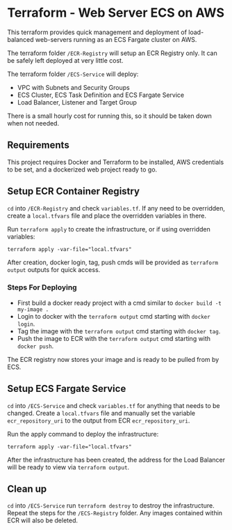 # Terraform - Web Server ECS on AWS

This terraform provides quick management and deployment of load-balanced web-servers running as an ECS Fargate cluster on AWS.

The terraform folder `/ECR-Registry` will setup an ECR Registry only. It can be safely left deployed at very little cost.

The terraform folder `/ECS-Service` will deploy:

- VPC with Subnets and Security Groups
- ECS Cluster, ECS Task Definition and ECS Fargate Service
- Load Balancer, Listener and Target Group

There is a small hourly cost for running this, so it should be taken down when not needed.

## Requirements

This project requires Docker and Terraform to be installed, AWS credentials to be set, and a dockerized web project ready to go.

## Setup ECR Container Registry

`cd` into `/ECR-Registry` and check `variables.tf`. If any need to be overridden, create a `local.tfvars` file and place the overridden variables in there.

Run `terraform apply` to create the infrastructure, or if using overridden variables:

```shell
terraform apply -var-file="local.tfvars"
```

After creation, docker login, tag, push cmds will be provided as `terraform output` outputs for quick access.

### Steps For Deploying

- First build a docker ready project with a cmd similar to `docker build -t my-image .`
- Login to docker with the `terraform output` cmd starting with `docker login`.
- Tag the image with the `terraform output` cmd starting with `docker tag`.
- Push the image to ECR with the `terraform output` cmd starting with `docker push`.

The ECR registry now stores your image and is ready to be pulled from by ECS.

## Setup ECS Fargate Service

`cd` into `/ECS-Service` and check `variables.tf` for anything that needs to be changed.
Create a `local.tfvars` file and manually set the variable `ecr_repository_uri` to the output from ECR `ecr_repository_uri`.

Run the apply command to deploy the infrastructure:

```shell
terraform apply -var-file="local.tfvars"
```

After the infrastructure has been created, the address for the Load Balancer will be ready to view via `terraform output`.

## Clean up

`cd` into `/ECS-Service` run `terraform destroy` to destroy the infrastructure. Repeat the steps for the `/ECS-Registry` folder. Any images contained within ECR will also be deleted.
